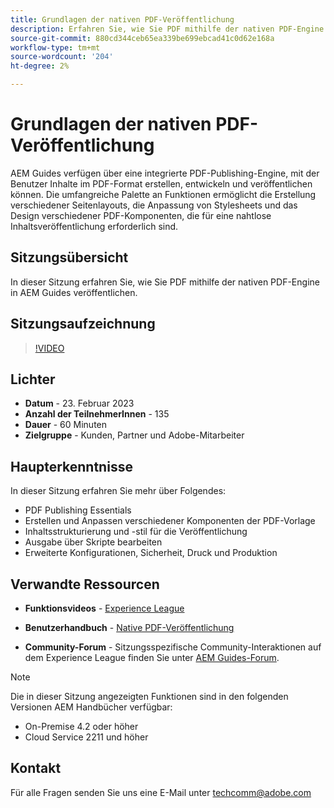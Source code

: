 ```yaml
---
title: Grundlagen der nativen PDF-Veröffentlichung
description: Erfahren Sie, wie Sie PDF mithilfe der nativen PDF-Engine in AEM Guides veröffentlichen.
source-git-commit: 880cd344ceb65ea339be699ebcad41c0d62e168a
workflow-type: tm+mt
source-wordcount: '204'
ht-degree: 2%

---
```


# Grundlagen der nativen PDF-Veröffentlichung

AEM Guides verfügen über eine integrierte PDF-Publishing-Engine, mit der Benutzer Inhalte im PDF-Format erstellen, entwickeln und veröffentlichen können. Die umfangreiche Palette an Funktionen ermöglicht die Erstellung verschiedener Seitenlayouts, die Anpassung von Stylesheets und das Design verschiedener PDF-Komponenten, die für eine nahtlose Inhaltsveröffentlichung erforderlich sind.

## Sitzungsübersicht

In dieser Sitzung erfahren Sie, wie Sie PDF mithilfe der nativen PDF-Engine in AEM Guides veröffentlichen.

## Sitzungsaufzeichnung

>[!VIDEO](https://video.tv.adobe.com/v/3416076/native-pdf?quality=12&learn=on)

## Lichter

- **Datum** - 23. Februar 2023
- **Anzahl der TeilnehmerInnen** - 135
- **Dauer** - 60 Minuten
- **Zielgruppe** - Kunden, Partner und Adobe-Mitarbeiter

## Haupterkenntnisse

In dieser Sitzung erfahren Sie mehr über Folgendes:
- PDF Publishing Essentials
- Erstellen und Anpassen verschiedener Komponenten der PDF-Vorlage
- Inhaltsstrukturierung und -stil für die Veröffentlichung
- Ausgabe über Skripte bearbeiten
- Erweiterte Konfigurationen, Sicherheit, Druck und Produktion

## Verwandte Ressourcen

- **Funktionsvideos** -  [Experience League](https://experienceleague.adobe.com/docs/experience-manager-guides-learn/videos/advanced-user-guide/overview.html?lang=en)

- **Benutzerhandbuch** - [Native PDF-Veröffentlichung](https://experienceleague.adobe.com/docs/experience-manager-guides-learn/tutorials/configuring/config-native-pdf-publish/pdf-template.html?lang=en)

- **Community-Forum** - Sitzungsspezifische Community-Interaktionen auf dem Experience League finden Sie unter  [AEM Guides-Forum](https://experienceleaguecommunities.adobe.com/t5/experience-manager-guides/bd-p/xml-documentation-discussions).

>[!NOTE]
>
> Die in dieser Sitzung angezeigten Funktionen sind in den folgenden Versionen AEM Handbücher verfügbar:
> - On-Premise 4.2 oder höher
> - Cloud Service 2211 und höher

## Kontakt

Für alle Fragen senden Sie uns eine E-Mail unter <techcomm@adobe.com>

